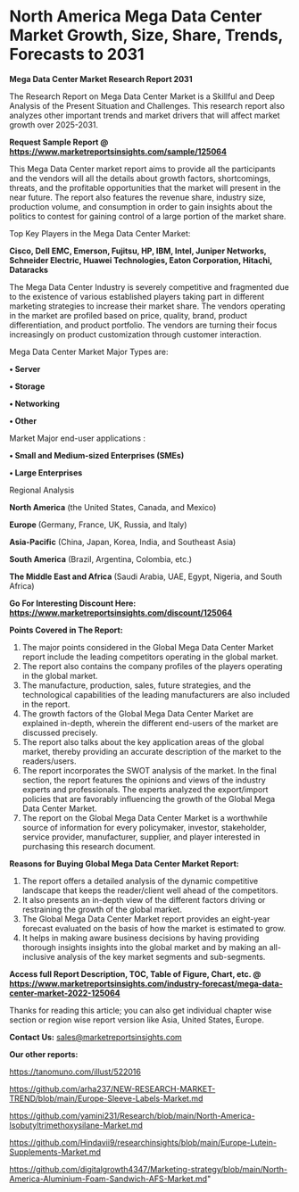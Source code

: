 # North America Mega Data Center Market Growth, Size, Share, Trends, Forecasts to 2031

<strong>Mega Data Center Market Research Report 2031</strong>

The Research Report on Mega Data Center Market is a Skillful and Deep Analysis of the Present Situation and Challenges. This research report also analyzes other important trends and market drivers that will affect market growth over 2025-2031.

<strong>Request Sample Report @ <a href=https://www.marketreportsinsights.com/sample/125064>https://www.marketreportsinsights.com/sample/125064</a></strong>

This Mega Data Center market report aims to provide all the participants and the vendors will all the details about growth factors, shortcomings, threats, and the profitable opportunities that the market will present in the near future. The report also features the revenue share, industry size, production volume, and consumption in order to gain insights about the politics to contest for gaining control of a large portion of the market share.

Top Key Players in the Mega Data Center Market:

<strong>Cisco, Dell EMC, Emerson, Fujitsu, HP, IBM, Intel, Juniper Networks, Schneider Electric, Huawei Technologies, Eaton Corporation, Hitachi, Dataracks</strong>

The Mega Data Center Industry is severely competitive and fragmented due to the existence of various established players taking part in different marketing strategies to increase their market share. The vendors operating in the market are profiled based on price, quality, brand, product differentiation, and product portfolio. The vendors are turning their focus increasingly on product customization through customer interaction.

Mega Data Center Market Major Types are:

<strong>• Server

• Storage

• Networking

• Other</strong>

Market Major end-user applications :

<strong>• Small and Medium-sized Enterprises (SMEs)

• Large Enterprises</strong>

Regional Analysis

</u><strong><b>North America</b></strong> (the United States, Canada, and Mexico)

<strong><b>Europe </b></strong>(Germany, France, UK, Russia, and Italy)

<strong><b>Asia-Pacific</b></strong> (China, Japan, Korea, India, and Southeast Asia)

<strong><b>South America</b></strong> (Brazil, Argentina, Colombia, etc.)

<strong><b>The Middle East and Africa</b></strong> (Saudi Arabia, UAE, Egypt, Nigeria, and South Africa)

<strong>Go For Interesting Discount Here: <a href=https://www.marketreportsinsights.com/discount/125064>https://www.marketreportsinsights.com/discount/125064</a></strong>

<strong>Points Covered in The Report:</strong>
<ol>
  <li>The major points considered in the Global Mega Data Center Market report include the leading competitors operating in the global market.</li>
  <li>The report also contains the company profiles of the players operating in the global market.</li>
  <li>The manufacture, production, sales, future strategies, and the technological capabilities of the leading manufacturers are also included in the report.</li>
  <li>The growth factors of the Global Mega Data Center Market are explained in-depth, wherein the different end-users of the market are discussed precisely.</li>
  <li>The report also talks about the key application areas of the global market, thereby providing an accurate description of the market to the readers/users.</li>
  <li>The report incorporates the SWOT analysis of the market. In the final section, the report features the opinions and views of the industry experts and professionals. The experts analyzed the export/import policies that are favorably influencing the growth of the Global Mega Data Center Market.</li>
  <li>The report on the Global Mega Data Center Market is a worthwhile source of information for every policymaker, investor, stakeholder, service provider, manufacturer, supplier, and player interested in purchasing this research document.</li>
</ol>
<strong>Reasons for Buying Global Mega Data Center Market Report:</strong>

<ol>
  <li>The report offers a detailed analysis of the dynamic competitive landscape that keeps the reader/client well ahead of the competitors.</li>
  <li>It also presents an in-depth view of the different factors driving or restraining the growth of the global market.</li>
  <li>The Global Mega Data Center Market report provides an eight-year forecast evaluated on the basis of how the market is estimated to grow.</li>
  <li>It helps in making aware business decisions by having providing thorough insights insights into the global market and by making an all-inclusive analysis of the key market segments and sub-segments.</li>
</ol>
<strong>Access full Report Description, TOC, Table of Figure, Chart, etc. @ <a href=https://www.marketreportsinsights.com/industry-forecast/mega-data-center-market-2022-125064>https://www.marketreportsinsights.com/industry-forecast/mega-data-center-market-2022-125064</a></strong>


Thanks for reading this article; you can also get individual chapter wise section or region wise report version like Asia, United States, Europe.

<strong>Contact Us:</strong>
sales@marketreportsinsights.com

<strong>Our other reports:</strong>

<a href=https://tanomuno.com/illust/522016>https://tanomuno.com/illust/522016</a>

<a href=https://github.com/arha237/NEW-RESEARCH-MARKET-TREND/blob/main/Europe-Sleeve-Labels-Market.md>https://github.com/arha237/NEW-RESEARCH-MARKET-TREND/blob/main/Europe-Sleeve-Labels-Market.md</a>

<a href=https://github.com/yamini231/Research/blob/main/North-America-Isobutyltrimethoxysilane-Market.md>https://github.com/yamini231/Research/blob/main/North-America-Isobutyltrimethoxysilane-Market.md</a>

<a href=https://github.com/Hindavii9/researchinsights/blob/main/Europe-Lutein-Supplements-Market.md>https://github.com/Hindavii9/researchinsights/blob/main/Europe-Lutein-Supplements-Market.md</a>

<a href=https://github.com/digitalgrowth4347/Marketing-strategy/blob/main/North-America-Aluminium-Foam-Sandwich-AFS-Market.md>https://github.com/digitalgrowth4347/Marketing-strategy/blob/main/North-America-Aluminium-Foam-Sandwich-AFS-Market.md</a>"
